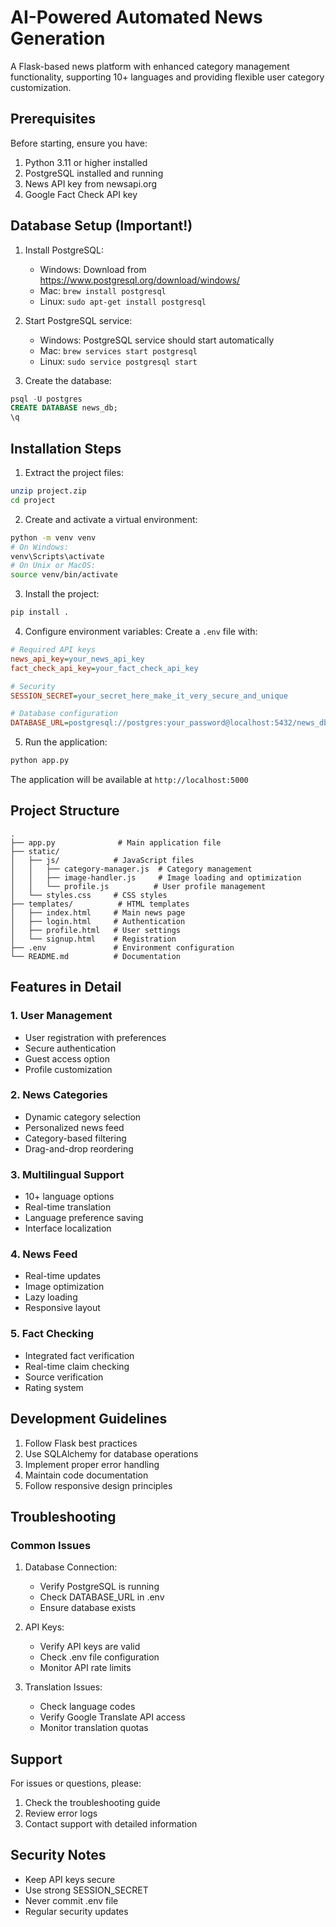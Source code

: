 # AI-Powered Automated News Generation

A Flask-based news platform with enhanced category management functionality, supporting 10+ languages and providing flexible user category customization.

## Prerequisites
Before starting, ensure you have:
1. Python 3.11 or higher installed
2. PostgreSQL installed and running
3. News API key from newsapi.org
4. Google Fact Check API key

## Database Setup (Important!)
1. Install PostgreSQL:
   - Windows: Download from https://www.postgresql.org/download/windows/
   - Mac: `brew install postgresql`
   - Linux: `sudo apt-get install postgresql`

2. Start PostgreSQL service:
   - Windows: PostgreSQL service should start automatically
   - Mac: `brew services start postgresql`
   - Linux: `sudo service postgresql start`

3. Create the database:
```sql
psql -U postgres
CREATE DATABASE news_db;
\q
```

## Installation Steps

1. Extract the project files:
```bash
unzip project.zip
cd project
```

2. Create and activate a virtual environment:
```bash
python -m venv venv
# On Windows:
venv\Scripts\activate
# On Unix or MacOS:
source venv/bin/activate
```

3. Install the project:
```bash
pip install .
```

4. Configure environment variables:
Create a `.env` file with:
```ini
# Required API keys
news_api_key=your_news_api_key
fact_check_api_key=your_fact_check_api_key

# Security
SESSION_SECRET=your_secret_here_make_it_very_secure_and_unique

# Database configuration
DATABASE_URL=postgresql://postgres:your_password@localhost:5432/news_db
```

5. Run the application:
```bash
python app.py
```

The application will be available at `http://localhost:5000`

## Project Structure
```
.
├── app.py              # Main application file
├── static/            
│   ├── js/            # JavaScript files
│   │   ├── category-manager.js  # Category management
│   │   ├── image-handler.js     # Image loading and optimization
│   │   └── profile.js          # User profile management
│   └── styles.css     # CSS styles
├── templates/          # HTML templates
│   ├── index.html     # Main news page
│   ├── login.html     # Authentication
│   ├── profile.html   # User settings
│   └── signup.html    # Registration
├── .env               # Environment configuration
└── README.md          # Documentation
```

## Features in Detail

### 1. User Management
- User registration with preferences
- Secure authentication
- Guest access option
- Profile customization

### 2. News Categories
- Dynamic category selection
- Personalized news feed
- Category-based filtering
- Drag-and-drop reordering

### 3. Multilingual Support
- 10+ language options
- Real-time translation
- Language preference saving
- Interface localization

### 4. News Feed
- Real-time updates
- Image optimization
- Lazy loading
- Responsive layout

### 5. Fact Checking
- Integrated fact verification
- Real-time claim checking
- Source verification
- Rating system

## Development Guidelines
1. Follow Flask best practices
2. Use SQLAlchemy for database operations
3. Implement proper error handling
4. Maintain code documentation
5. Follow responsive design principles

## Troubleshooting

### Common Issues
1. Database Connection:
   - Verify PostgreSQL is running
   - Check DATABASE_URL in .env
   - Ensure database exists

2. API Keys:
   - Verify API keys are valid
   - Check .env file configuration
   - Monitor API rate limits

3. Translation Issues:
   - Check language codes
   - Verify Google Translate API access
   - Monitor translation quotas

## Support
For issues or questions, please:
1. Check the troubleshooting guide
2. Review error logs
3. Contact support with detailed information

## Security Notes
- Keep API keys secure
- Use strong SESSION_SECRET
- Never commit .env file
- Regular security updates